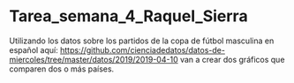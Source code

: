 # Tarea_semana_4_Raquel_Sierra
Utilizando los datos sobre los partidos de la copa de fútbol masculina en español aquí: https://github.com/cienciadedatos/datos-de-miercoles/tree/master/datos/2019/2019-04-10 van a crear dos gráficos que comparen dos o más países.
